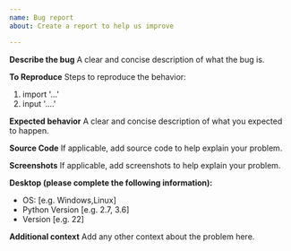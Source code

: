 ```yaml
---
name: Bug report
about: Create a report to help us improve

---
```


**Describe the bug**
A clear and concise description of what the bug is.

**To Reproduce**
Steps to reproduce the behavior:
1. import '...'
2. input '....'

**Expected behavior**
A clear and concise description of what you expected to happen.

**Source Code**
If applicable, add source code to help explain your problem.

**Screenshots**
If applicable, add screenshots to help explain your problem.

**Desktop (please complete the following information):**
 - OS: [e.g. Windows,Linux]
 - Python Version [e.g. 2.7, 3.6]
 - Version [e.g. 22]

**Additional context**
Add any other context about the problem here.

